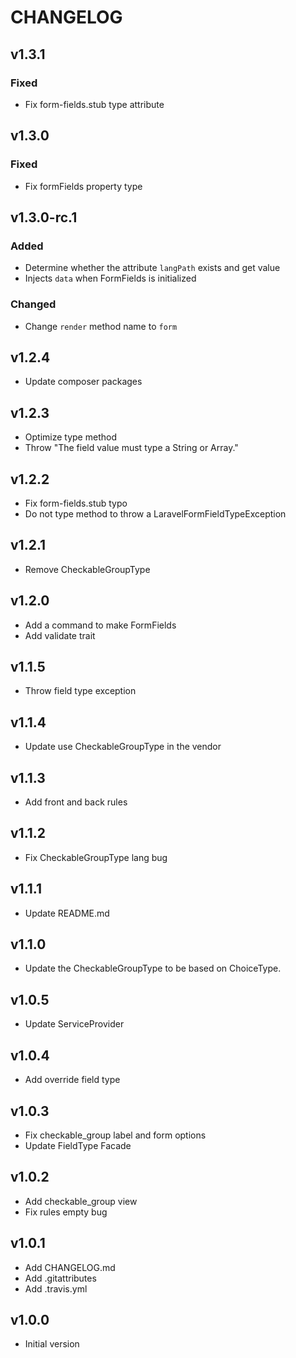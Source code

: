 # CHANGELOG

## v1.3.1

### Fixed
* Fix form-fields.stub type attribute


## v1.3.0

### Fixed
* Fix formFields property type


## v1.3.0-rc.1

### Added
* Determine whether the attribute `langPath` exists and get value
* Injects `data` when FormFields is initialized

### Changed
* Change `render` method name to `form`


## v1.2.4
* Update composer packages
## v1.2.3
* Optimize type method
* Throw "The field value must type a String or Array."
## v1.2.2
* Fix form-fields.stub typo
* Do not type method to throw a LaravelFormFieldTypeException
## v1.2.1
* Remove CheckableGroupType
## v1.2.0
* Add a command to make FormFields
* Add validate trait

## v1.1.5
* Throw field type exception
## v1.1.4
* Update use CheckableGroupType in the vendor
## v1.1.3
* Add front and back rules
## v1.1.2
* Fix CheckableGroupType lang bug
## v1.1.1
* Update README.md
## v1.1.0
* Update the CheckableGroupType to be based on ChoiceType.

## v1.0.5
* Update ServiceProvider
## v1.0.4
* Add override field type
## v1.0.3
* Fix checkable_group label and form options
* Update FieldType Facade
## v1.0.2
* Add checkable_group view
* Fix rules empty bug
## v1.0.1
* Add CHANGELOG.md
* Add .gitattributes
* Add .travis.yml
## v1.0.0
* Initial version
